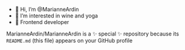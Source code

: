 - 👋 Hi, I’m @MarianneArdin
- 👀 I’m interested in wine and yoga
- 🌱 Frontend developer

MarianneArdin/MarianneArdin is a ✨ special ✨ repository because its `README.md` (this file) appears on your GitHub profile
